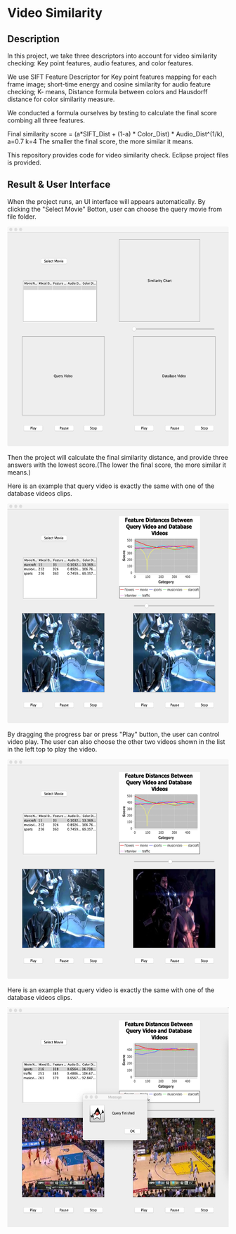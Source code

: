 # Video Similarity
## Description
In this project, we take three descriptors into account for video similarity checking: Key point features, audio features, and color features. 

We use SIFT Feature Descriptor for Key point features mapping for each frame image; short-time energy and cosine similarity for audio feature checking; K- means, Distance formula between colors and Hausdorff distance for color similarity measure.

We conducted a formula ourselves by testing to calculate the final score combing all three features.

Final similarity score = (a*SIFT_Dist + (1-a) * Color_Dist) * Audio_Dist^(1/k), a=0.7 k=4
The smaller the final score, the more similar it means.

This repository provides code for video similarity check. Eclipse project files is provided. 

## Result & User Interface
When the project runs, an UI interface will appears automatically. By clicking the "Select Movie" Botton, user can choose the query movie from file folder. 

<p align="center">
 <img src="figure/UI_interface.jpg" height="500"/>
</p >

Then the project will calculate the final similarity distance, and provide three answers with the lowest score.(The lower the final score, the more similar it means.)

Here is an example that query video is exactly the same with one of the database videos clips.

<p align="center">
 <img src="figure/exactmatch.jpg" height="500"/>
</p >

By dragging the progress bar or press "Play" button, the user can control video play. The user can also choose the other two videos shown in the list in the left top to play the video.


<p align="center">
 <img src="figure/playmovie.jpg" height="500"/>
</p >

Here is an example that query video is exactly the same with one of the database videos clips.

<p align="center">
 <img src="figure/inexactmatch.jpg" height="500"/>
</p >


